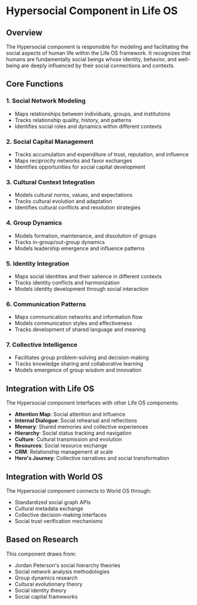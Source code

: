 # Hypersocial Component in Life OS

## Overview
The Hypersocial component is responsible for modeling and facilitating the social aspects of human life within the Life OS framework. It recognizes that humans are fundamentally social beings whose identity, behavior, and well-being are deeply influenced by their social connections and contexts.

## Core Functions

### 1. Social Network Modeling
- Maps relationships between individuals, groups, and institutions
- Tracks relationship quality, history, and patterns
- Identifies social roles and dynamics within different contexts

### 2. Social Capital Management
- Tracks accumulation and expenditure of trust, reputation, and influence
- Maps reciprocity networks and favor exchanges
- Identifies opportunities for social capital development

### 3. Cultural Context Integration
- Models cultural norms, values, and expectations
- Tracks cultural evolution and adaptation
- Identifies cultural conflicts and resolution strategies

### 4. Group Dynamics
- Models formation, maintenance, and dissolution of groups
- Tracks in-group/out-group dynamics
- Models leadership emergence and influence patterns

### 5. Identity Integration
- Maps social identities and their salience in different contexts
- Tracks identity conflicts and harmonization
- Models identity development through social interaction

### 6. Communication Patterns
- Maps communication networks and information flow
- Models communication styles and effectiveness
- Tracks development of shared language and meaning

### 7. Collective Intelligence
- Facilitates group problem-solving and decision-making
- Tracks knowledge sharing and collaborative learning
- Models emergence of group wisdom and innovation

## Integration with Life OS

The Hypersocial component interfaces with other Life OS components:

- **Attention Map**: Social attention and influence
- **Internal Dialogue**: Social rehearsal and reflections
- **Memory**: Shared memories and collective experiences
- **Hierarchy**: Social status tracking and navigation
- **Culture**: Cultural transmission and evolution
- **Resources**: Social resource exchange
- **CRM**: Relationship management at scale
- **Hero's Journey**: Collective narratives and social transformation

## Integration with World OS

The Hypersocial component connects to World OS through:
- Standardized social graph APIs
- Cultural metadata exchange
- Collective decision-making interfaces
- Social trust verification mechanisms

## Based on Research

This component draws from:
- Jordan Peterson's social hierarchy theories
- Social network analysis methodologies
- Group dynamics research
- Cultural evolutionary theory
- Social identity theory
- Social capital frameworks